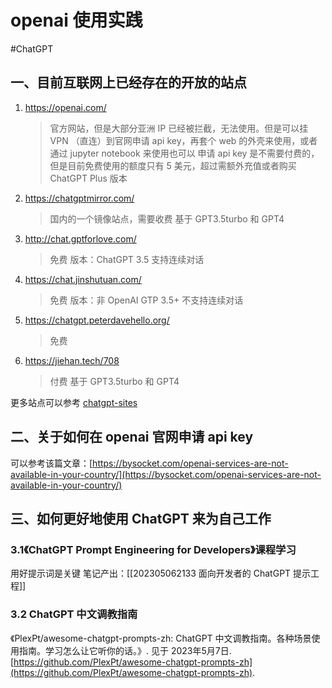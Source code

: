 # openai 使用实践

<!--more-->

#ChatGPT 

## 一、目前互联网上已经存在的开放的站点

1. https://openai.com/
	> 官方网站，但是大部分亚洲 IP 已经被拦截，无法使用。但是可以挂 VPN （直连）到官网申请 api key，再套个 web 的外壳来使用，或者通过 jupyter notebook 来使用也可以
	> 申请 api key 是不需要付费的，但是目前免费使用的额度只有 5 美元，超过需额外充值或者购买 ChatGPT Plus 版本
2. https://chatgptmirror.com/
	> 国内的一个镜像站点，需要收费
	> 基于 GPT3.5turbo 和 GPT4
3. http://chat.gptforlove.com/
	> 免费
	> 版本：ChatGPT 3.5
	> 支持连续对话
4. https://chat.jinshutuan.com/
	> 免费
	> 版本：非 OpenAI GTP 3.5+
	> 不支持连续对话
5. https://chatgpt.peterdavehello.org/
	> 免费
6. https://jiehan.tech/708
	> 付费 
	> 基于 GPT3.5turbo 和 GPT4

更多站点可以参考 [chatgpt-sites](https://github.com/lzwme/chatgpt-sites)

## 二、关于如何在 openai 官网申请 api key

可以参考该篇文章：[https://bysocket.com/openai-services-are-not-available-in-your-country/](https://bysocket.com/openai-services-are-not-available-in-your-country/)

## 三、如何更好地使用 ChatGPT 来为自己工作

### 3.1《ChatGPT Prompt Engineering for Developers》课程学习
用好提示词是关键
笔记产出：[[202305062133 面向开发者的 ChatGPT 提示工程]]

### 3.2 ChatGPT 中文调教指南

《PlexPt/awesome-chatgpt-prompts-zh: ChatGPT 中文调教指南。各种场景使用指南。学习怎么让它听你的话。》. 见于 2023年5月7日. [https://github.com/PlexPt/awesome-chatgpt-prompts-zh](https://github.com/PlexPt/awesome-chatgpt-prompts-zh).


